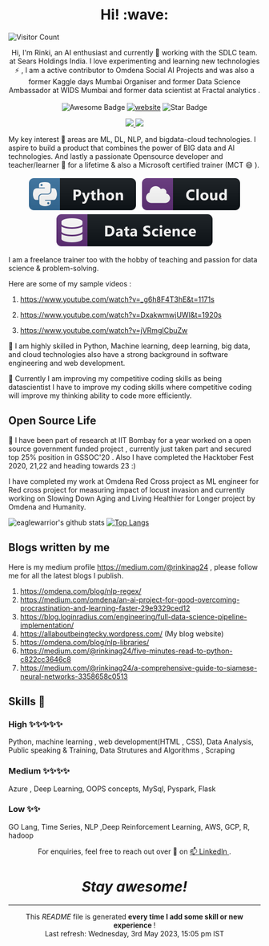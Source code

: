 <h1 align='center'> Hi! :wave:</h1>

![Visitor Count](https://profile-counter.glitch.me/eaglewarrior/count.svg)
<p align='center'>
Hi, I'm Rinki, an AI enthusiast and currently 🔭 working with the SDLC team. at Sears Holdings India. I love experimenting and learning new technologies ⚡ , I am a  active contributor to Omdena Social AI Projects and was also a former Kaggle days Mumbai Organiser  and former Data Science Ambassador at WIDS Mumbai and former data scientist at Fractal analytics .<br><br>



<img src="https://cdn.rawgit.com/sindresorhus/awesome/d7305f38d29fed78fa85652e3a63e154dd8e8829/media/badge.svg" alt="Awesome Badge"/>
<a href="https://allaboutbeingtecky.wordpress.com/"><img src="https://img.shields.io/static/v1?label=&labelColor=505050&message=website&color=%230076D6&style=flat&logo=google-chrome&logoColor=%230076D6" alt="website"/></a>
<img src="https://img.shields.io/static/v1?label=%F0%9F%8C%9F&message=If%20Useful&style=style=flat&color=BC4E99" alt="Star Badge"/>
<br>

  <p align="center">
    <a href="https://a.paddle.com/v2/click/16413/119403?link=1227">
      <img src="https://img.shields.io/badge/Supported%20by-VSCode%20Power%20User%20%E2%86%92-gray.svg?colorA=655BE1&colorB=4F44D6&style=for-the-badge"/>
    </a>
    <a href="https://a.paddle.com/v2/click/16413/119403?link=2345">
      <img src="https://img.shields.io/badge/Supported%20by-Node%20Cli.com%20%E2%86%92-gray.svg?colorA=61c265&colorB=4CAF50&style=for-the-badge"/>
    </a>
  </p>

My key interest 🌱 areas are ML, DL, NLP, and bigdata-cloud technologies. I aspire to build a product that combines the power of BIG data and AI technologies. And lastly a passionate Opensource developer and teacher/learner 🌱 for a lifetime & also a Microsoft certified trainer (MCT 😄 ).


<p align="center">
<img src="https://raw.githubusercontent.com/8bithemant/8bithemant/master/svg/dev/languages/python.svg" alt="python" style="vertical-align:top; margin:4px">
<img src="https://raw.githubusercontent.com/8bithemant/8bithemant/master/svg/dev/misc/cloud.svg" alt="cloud" style="vertical-align:top; margin:4px">
<img src="https://raw.githubusercontent.com/8bithemant/8bithemant/master/svg/dev/misc/datascience.svg" alt="datascience" style="vertical-align:top; margin:4px">
</p>
I am a freelance trainer too with the hobby of teaching and passion for data science & problem-solving.

Here are some of my sample videos :
1) https://www.youtube.com/watch?v=_g6h8F4T3hE&t=1171s

2) https://www.youtube.com/watch?v=DxakwmwjUWI&t=1920s

3) https://www.youtube.com/watch?v=jVRmgICbuZw

👯 I am highly skilled in Python, Machine learning, deep learning, big data, and cloud technologies also have a strong background in software engineering and web development.

🌱 Currently I am improving my competitive coding skills as being datascientist I have to improve my coding skills where competitive coding will improve my thinking ability to code more efficiently.

## Open Source  Life

🔭 I have been part of research at IIT Bombay for a year worked on a open source government funded project , currently just taken part and secured top 25% position in GSSOC'20  . Also I have completed the Hacktober Fest 2020, 21,22 and heading towards 23 :)

I have completed my work at Omdena Red Cross project as ML engineer for Red cross project for measuring impact of locust invasion and currently working on Slowing Down Aging and Living Healthier for Longer project by Omdena and Humanity.

![eaglewarrior's github stats](https://github-readme-stats.vercel.app/api?username=eaglewarrior&show_icons=true&theme=radical)
[![Top Langs](https://github-readme-stats.vercel.app/api/top-langs/?username=eaglewarrior&layout=compact)](https://github.com/eaglewarrior/github-readme-stats)

## Blogs written by me

Here is my medium profile https://medium.com/@rinkinag24 , please follow me for all the latest blogs I publish.

1. https://omdena.com/blog/nlp-regex/
2. https://medium.com/omdena/an-ai-project-for-good-overcoming-procrastination-and-learning-faster-29e9329ced12
3. https://blog.loginradius.com/engineering/full-data-science-pipeline-implementation/
4. https://allaboutbeingtecky.wordpress.com/  (My blog website)
5. https://omdena.com/blog/nlp-libraries/
6. https://medium.com/@rinkinag24/five-minutes-read-to-python-c822cc3646c8
7. https://medium.com/@rinkinag24/a-comprehensive-guide-to-siamese-neural-networks-3358658c0513
## Skills 🔭

### High ✨✨✨✨✨
Python, machine learning , web development(HTML , CSS), Data Analysis, Public speaking & Training, Data Strutures and Algorithms , Scraping

### Medium ✨✨✨✨
Azure , Deep Learning, OOPS concepts, MySql, Pyspark, Flask

### Low ✨✨

GO Lang, Time Series, NLP ,Deep Reinforcement Learning, AWS, GCP, R, hadoop

<p align='center'>For enquiries, feel free to reach out over 💬 on <a href="https://www.linkedin.com/in/rinki-nag/"> 📫 LinkedIn </a>.</p>


<h1 align='center'><i>Stay awesome!</i></h1>

------------
<p align="center">This <i>README</i> file is generated <b>every time I add some skill or new experience </b>!</br>Last refresh: Wednesday, 3rd May 2023, 15:05 pm IST <br /></p>
